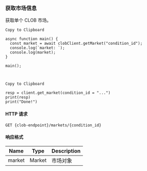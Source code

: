 ### 获取市场信息

获取单个 CLOB 市场。


    Copy to Clipboard

    async function main() {
      const market = await clobClient.getMarket("condition_id");
      console.log(`market: `);
      console.log(market);
    }

    main();



    Copy to Clipboard

    resp = client.get_market(condition_id = "...")
    print(resp)
    print("Done!")


#### HTTP 请求

`GET {clob-endpoint}/markets/{condition_id}`

#### 响应格式

Name | Type | Description
---|---|---
market | Market | 市场对象
